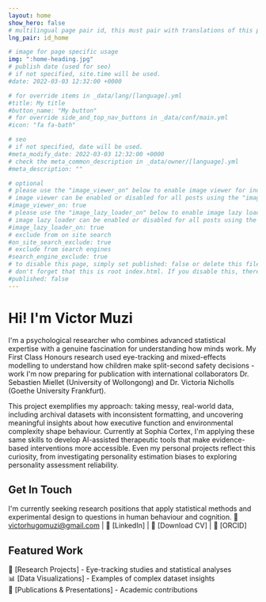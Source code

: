 ```yaml
---
layout: home
show_hero: false
# multilingual page pair id, this must pair with translations of this page. (This name must be unique)
lng_pair: id_home

# image for page specific usage
img: ":home-heading.jpg"
# publish date (used for seo)
# if not specified, site.time will be used.
#date: 2022-03-03 12:32:00 +0000

# for override items in _data/lang/[language].yml
#title: My title
#button_name: "My button"
# for override side_and_top_nav_buttons in _data/conf/main.yml
#icon: "fa fa-bath"

# seo
# if not specified, date will be used.
#meta_modify_date: 2022-03-03 12:32:00 +0000
# check the meta_common_description in _data/owner/[language].yml
#meta_description: ""

# optional
# please use the "image_viewer_on" below to enable image viewer for individual pages or posts (_posts/ or [language]/_posts folders).
# image viewer can be enabled or disabled for all posts using the "image_viewer_posts: true" setting in _data/conf/main.yml.
#image_viewer_on: true
# please use the "image_lazy_loader_on" below to enable image lazy loader for individual pages or posts (_posts/ or [language]/_posts folders).
# image lazy loader can be enabled or disabled for all posts using the "image_lazy_loader_posts: true" setting in _data/conf/main.yml.
#image_lazy_loader_on: true
# exclude from on site search
#on_site_search_exclude: true
# exclude from search engines
#search_engine_exclude: true
# to disable this page, simply set published: false or delete this file
# don't forget that this is root index.html. If you disable this, there will be no index.html page to open
#published: false
---
```


<style>
.home-intro-text {
  text-align: left !important;
}
</style>

# Hi! I'm Victor Muzi

I'm a psychological researcher who combines advanced statistical expertise with a genuine fascination for understanding how minds work. My First Class Honours research used eye-tracking and mixed-effects modelling to understand how children make split-second safety decisions - work I'm now preparing for publication with international collaborators Dr. Sebastien Miellet (University of Wollongong) and Dr. Victoria Nicholls (Goethe University Frankfurt).

This project exemplifies my approach: taking messy, real-world data, including archival datasets with inconsistent formatting, and uncovering meaningful insights about how executive function and environmental complexity shape behaviour. Currently at Sophia Cortex, I'm applying these same skills to develop AI-assisted therapeutic tools that make evidence-based interventions more accessible. Even my personal projects reflect this curiosity, from investigating personality estimation biases to exploring personality assessment reliability.

## Get In Touch
I'm currently seeking research positions that apply statistical methods and experimental design to questions in human behaviour and cognition.
📧 victorhugomuzi@gmail.com | 💼 [LinkedIn] | 📄 [Download CV] | 🔬 [ORCID]

## Featured Work
🔬 [Research Projects] - Eye-tracking studies and statistical analyses  
📊 [Data Visualizations] - Examples of complex dataset insights  
📝 [Publications & Presentations] - Academic contributions


